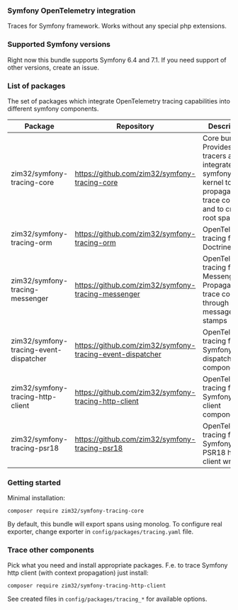 ### Symfony OpenTelemetry integration

Traces for Symfony framework. Works without any special php extensions.

### Supported Symfony versions

Right now this bundle supports Symfony 6.4 and 7.1.
If you need support of other versions, create an issue.  

### List of packages

The set of packages which integrate OpenTelemetry tracing capabilities into different symfony components.

| Package                                | Repository                                                | Description                                                                                                              |
|----------------------------------------|-----------------------------------------------------------|--------------------------------------------------------------------------------------------------------------------------|
| zim32/symfony-tracing-core             | https://github.com/zim32/symfony-tracing-core             | Core bundle. Provides tracers and integrates with symfony http kernel to propagate trace context and to create root span |
| zim32/symfony-tracing-orm              | https://github.com/zim32/symfony-tracing-orm              | OpenTelemetry tracing for Doctrine                                                                                       |
| zim32/symfony-tracing-messenger        | https://github.com/zim32/symfony-tracing-messenger        | OpenTelemetry tracing for Messenger. Propagates trace context through message stamps                                     |
| zim32/symfony-tracing-event-dispatcher | https://github.com/zim32/symfony-tracing-event-dispatcher | OpenTelemetry tracing for Symfony event dispatcher component                                                             |
| zim32/symfony-tracing-http-client      | https://github.com/zim32/symfony-tracing-http-client      | OpenTelemetry tracing for Symfony HTTP client component                                                                  |
| zim32/symfony-tracing-psr18            | https://github.com/zim32/symfony-tracing-psr18            | OpenTelemetry tracing for Symfony PSR18 http client wrapper                                                              |


### Getting started

Minimal installation:

````
composer require zim32/symfony-tracing-core
````

By default, this bundle will export spans using monolog. 
To configure real exporter, change exporter in `config/packages/tracing.yaml` file.

### Trace other components

Pick what you need and install appropriate packages. 
F.e. to trace Symfony http client (with context propagation) just install:

````
composer require zim32/symfony-tracing-http-client
````

See created files in `config/packages/tracing_*` for available options. 
